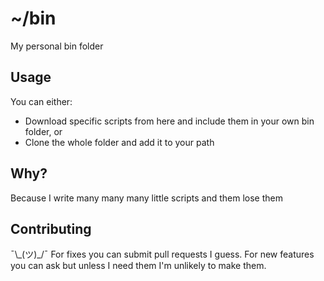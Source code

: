 # ~/bin
My personal bin folder

## Usage
You can either:
* Download specific scripts from here and include them in your own bin folder, or
* Clone the whole folder and add it to your path

## Why?
Because I write many many many little scripts and them lose them

## Contributing
¯\\\_(ツ)\_/¯
For fixes you can submit pull requests I guess.
For new features you can ask but unless I need them I'm unlikely to make them.
